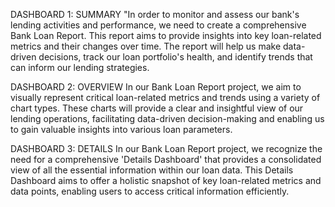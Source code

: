 DASHBOARD 1: SUMMARY
"In order to monitor and assess our bank's lending activities and performance, we need to create a comprehensive Bank Loan Report. 
This report aims to provide insights into key loan-related metrics and their changes over time. 
The report will help us make data-driven decisions, track our loan portfolio's health, and identify trends that can inform our lending strategies.

DASHBOARD 2: OVERVIEW
In our Bank Loan Report project, we aim to visually represent critical loan-related metrics and trends using a variety of chart types. 
These charts will provide a clear and insightful view of our lending operations, facilitating data-driven decision-making and enabling us to gain valuable insights into various loan parameters.

DASHBOARD 3: DETAILS
In our Bank Loan Report project, we recognize the need for a comprehensive 'Details Dashboard' that provides a consolidated view of all the essential information within our loan data. 
This Details Dashboard aims to offer a holistic snapshot of key loan-related metrics and data points, enabling users to access critical information efficiently.
